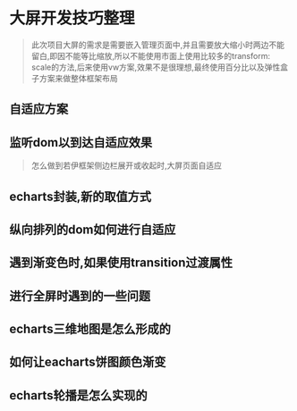 # 大屏开发技巧整理
> 此次项目大屏的需求是需要嵌入管理页面中,并且需要放大缩小时两边不能留白,即因不能等比缩放,所以不能使用市面上使用比较多的transform: scale的方法,后来使用vw方案,效果不是很理想,最终使用百分比以及弹性盒子方案来做整体框架布局

## 自适应方案

## 监听dom以到达自适应效果
> 怎么做到若伊框架侧边栏展开或收起时,大屏页面自适应


## echarts封装,新的取值方式

## 纵向排列的dom如何进行自适应

## 遇到渐变色时,如果使用transition过渡属性

## 进行全屏时遇到的一些问题

## echarts三维地图是怎么形成的

## 如何让eacharts饼图颜色渐变

## echarts轮播是怎么实现的